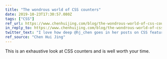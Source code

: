 ```yaml
---
title: "The wondrous world of CSS counters"
date: 2019-10-23T17:30:57.080Z
tags: ["CSS"]
ref_url: https://www.chenhuijing.com/blog/the-wondrous-world-of-css-counters/#%F0%9F%91%BE
in_reply_to: https://www.chenhuijing.com/blog/the-wondrous-world-of-css-counters/#%F0%9F%91%BE
twitter_text: "I love how deep @hj_chen goes in her posts on CSS features! Check this one on CSS counters"
ref_source: "Chen Hui Jing"
---
```


This is an exhaustive look at CSS counters and is well worth your time.